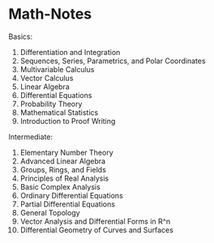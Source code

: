 # Math-Notes

Basics:
1. Differentiation and Integration
2. Sequences, Series, Parametrics, and Polar Coordinates
3. Multivariable Calculus
4. Vector Calculus
5. Linear Algebra
6. Differential Equations
7. Probability Theory
8. Mathematical Statistics
9. Introduction to Proof Writing

Intermediate: 
1. Elementary Number Theory
2. Advanced Linear Algebra
3. Groups, Rings, and Fields
4. Principles of Real Analysis
5. Basic Complex Analysis
6. Ordinary Differential Equations
7. Partial Differential Equations
8. General Topology
9. Vector Analysis and Differential Forms in R^n
10. Differential Geometry of Curves and Surfaces







